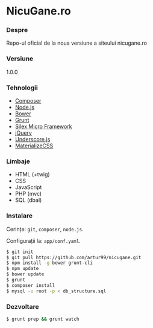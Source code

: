 ﻿# NicuGane.ro
### Despre
Repo-ul oficial de la noua versiune a siteului nicugane.ro



### Versiune
1.0.0

### Tehnologii
* [Composer]
* [Node.js]
* [Bower]
* [Grunt]
* [Silex Micro Framework]
* [jQuery]
* [Underscore.js]
* [MaterializeCSS]

### Limbaje
* HTML (+twig)
* CSS
* JavaScript
* PHP (mvc)
* SQL (dbal)

### Instalare
Cerințe: `git`, `composer`, `node.js`.

Configurații la: `app/conf.yaml`.

```sh
$ git init
$ git pull https://github.com/artur99/nicugane.git
$ npm install -g bower grunt-cli
$ npm update
$ bower update
$ grunt
$ composer install
$ mysql -u root -p < db_structure.sql
```

### Dezvoltare

```sh
$ grunt prep && grunt watch
```

   [Composer]: <https://getcomposer.org/>
   [node.js]: <http://nodejs.org>
   [bower]: <http://bower.io/>
   [materializecss]: <http://materializecss.com/>
   [Silex Micro Framework]: <http://silex.sensiolabs.org/>
   [grunt]: <http://gruntjs.com/>

   [Twitter Bootstrap]: <http://twitter.github.com/bootstrap/>
   [keymaster.js]: <https://github.com/madrobby/keymaster>
   [jQuery]: <http://jquery.com>
   [Underscore.js]: <http://underscorejs.org/>
   [Gulp]: <http://gulpjs.com>
   [daysplit.artur99.net]: <http://daysplit.artur99.net/account>
